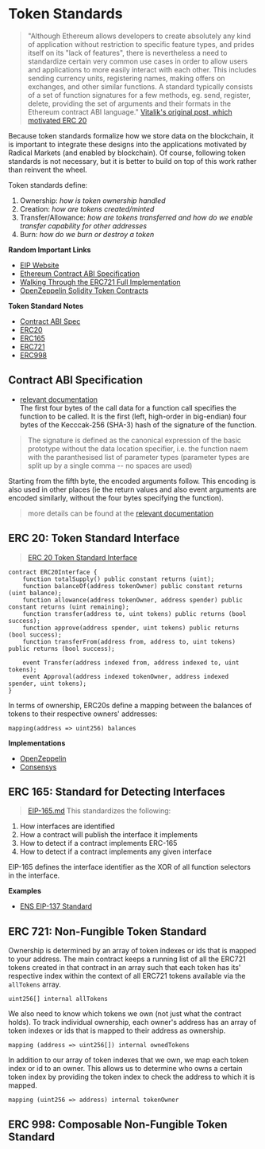 # Token Standards

> "Although Ethereum allows developers to create absolutely any kind of application without restriction to specific feature types, and prides itself on its "lack of features", there is nevertheless a need to standardize certain very common use cases in order to allow users and applications to more easily interact with each other. This includes sending currency units, registering names, making offers on exchanges, and other similar functions. A standard typically consists of a set of function signatures for a few methods, eg. send, register, delete, providing the set of arguments and their formats in the Ethereum contract ABI language." [Vitalik's original post, which motivated ERC 20](https://github.com/ethereum/wiki/wiki/Standardized_Contract_APIs/499c882f3ec123537fc2fccd57eaa29e6032fe4a)

Because token standards formalize how we store data on the blockchain, it is important to integrate these designs into the applications motivated by Radical Markets (and enabled by blockchain). Of course, following token standards is not necessary, but it is better to build on top of this work rather than reinvent the wheel.

Token standards define:
1. Ownership: *how is token ownership handled*
2. Creation: *how are tokens created/minted*
3. Transfer/Allowance: *how are tokens transferred and how do we enable transfer capability for other addresses*
4. Burn: *how do we burn or destroy a token*

**Random Important Links**<br>
* [EIP Website](https://eips.ethereum.org/)
* [Ethereum Contract ABI Specification](https://solidity.readthedocs.io/en/develop/abi-spec.html#basic-design)
* [Walking Through the ERC721 Full Implementation](https://medium.com/blockchannel/walking-through-the-erc721-full-implementation-72ad72735f3c)
* [OpenZeppelin Solidity Token Contracts](https://github.com/OpenZeppelin/openzeppelin-solidity/tree/master/contracts/token)

**Token Standard Notes**<br>
* [Contract ABI Spec](#abi)
* [ERC20](#erc20)
* [ERC165](#erc165)
* [ERC721](#erc721)
* [ERC998](#erc998)

## Contract ABI Specification <a name = "abi"></a>
* [relevant documentation](https://solidity.readthedocs.io/en/develop/abi-spec.html#) <br>
The first four bytes of the call data for a function call specifies the function to be called. It is the first (left, high-order in big-endian) four bytes of the Kecccak-256 (SHA-3) hash of the signature of the function. 

> The signature is defined as the canonical expression of the basic prototype without the data location specifier, i.e. the function naem with the paranthesised list of parameter types (parameter types are split up by a single comma -- no spaces are used)

Starting from the fifth byte, the encoded arguments follow. This encoding is also used in other places (ie the return values and also event arguments are encoded similarly, without the four bytes specifying the function).

> more details can be found at the [relevant documentation](https://solidity.readthedocs.io/en/develop/abi-spec.html#)

## ERC 20: Token Standard Interface <a name="erc20"></a>
> [ERC 20 Token Standard Interface](https://github.com/ethereum/EIPs/blob/master/EIPS/eip-20.md)
```
contract ERC20Interface {
    function totalSupply() public constant returns (uint);
    function balanceOf(address tokenOwner) public constant returns (uint balance);
    function allowance(address tokenOwner, address spender) public constant returns (uint remaining);
    function transfer(address to, uint tokens) public returns (bool success);
    function approve(address spender, uint tokens) public returns (bool success);
    function transferFrom(address from, address to, uint tokens) public returns (bool success);

    event Transfer(address indexed from, address indexed to, uint tokens);
    event Approval(address indexed tokenOwner, address indexed spender, uint tokens);
}
```

In terms of ownership, ERC20s define a mapping between the balances of tokens to their respective owners' addresses:
```
mapping(address => uint256) balances
```

**Implementations**<br>
* [OpenZeppelin](https://github.com/OpenZeppelin/openzeppelin-solidity/blob/9b3710465583284b8c4c5d2245749246bb2e0094/contracts/token/ERC20/ERC20.sol)
* [Consensys](https://github.com/ConsenSys/Tokens/blob/fdf687c69d998266a95f15216b1955a4965a0a6d/contracts/eip20/EIP20.sol)

## ERC 165: Standard for Detecting Interfaces <a name="erc165"></a>
> [EIP-165.md](https://github.com/ethereum/EIPs/blob/master/EIPS/eip-165.md)
This standardizes the following:
1. How interfaces are identified
2. How a contract will publish the interface it implements
3. How to detect if a contract implements ERC-165
4. How to detect if a contract implements any given interface

EIP-165 defines the interface identifier as the XOR of all function selectors in the interface. 

**Examples**<br>
* [ENS EIP-137 Standard](https://github.com/ethereum/EIPs/blob/master/EIPS/eip-137.md)

## ERC 721: Non-Fungible Token Standard <a name="erc721"></a>

Ownership is determined by an array of token indexes or ids that is mapped to your address. The main contract keeps a running list of all the ERC721 tokens created in that contract in an array such that each token has its' respective index within the context of all ERC721 tokens available via the ```allTokens``` array.
```
uint256[] internal allTokens
```
We also need to know which tokens we own (not just what the contract holds). To track individual ownership, each owner's address has an array of token indexes or ids that is mapped to their address as ownership.
```
mapping (address => uint256[]) internal ownedTokens
```
In addition to our array of token indexes that we own, we map each token index or id to an owner. This allows us to determine who owns a certain token index by providing the token index to check the address to which it is mapped.
```
mapping (uint256 => address) internal tokenOwner
```


## ERC 998: Composable Non-Fungible Token Standard <a name="erc998"></a>